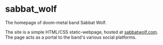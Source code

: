 # sabbat_wolf
The homepage of doom-metal band Sabbat Wolf.

The site is a simple HTML/CSS static-webpage, hosted at [sabbatwolf.com](sabbatwolf.com).
The page acts as a portal to the band's various social platforms.
